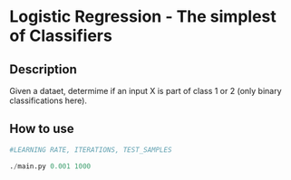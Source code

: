 # Logistic Regression - The simplest of Classifiers

## Description
Given a dataet, determime if an input X is part of class 1 or 2 (only binary classifications here).

## How to use
```python
#LEARNING RATE, ITERATIONS, TEST_SAMPLES

./main.py 0.001 1000

```

